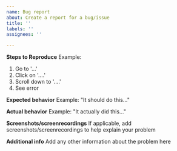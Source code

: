 ```yaml
---
name: Bug report
about: Create a report for a bug/issue
title: ''
labels: ''
assignees: ''

---
```


**Steps to Reproduce**
Example:
1. Go to '...'
2. Click on '....'
3. Scroll down to '....'
4. See error

**Expected behavior**
Example: "It should do this..."

**Actual behavior**
Example: "It actually did this..."

**Screenshots/screenrecordings**
If applicable, add screenshots/screenrecordings to help explain your problem

**Additional info**
Add any other information about the problem here
